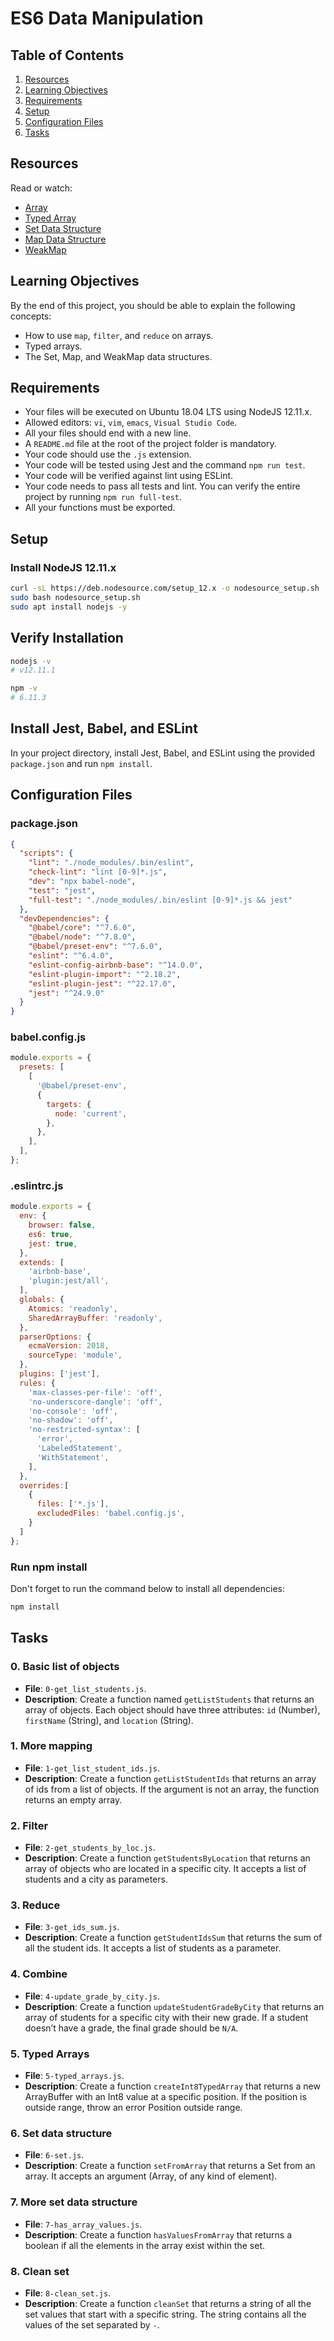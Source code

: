 # ES6 Data Manipulation

## Table of Contents
1. [Resources](#resources)
2. [Learning Objectives](#learning-objectives)
3. [Requirements](#requirements)
4. [Setup](#setup)
5. [Configuration Files](#configuration-files)
6. [Tasks](#tasks)

## Resources
Read or watch:
- [Array](https://developer.mozilla.org/en-US/docs/Web/JavaScript/Reference/Global_Objects/Array)
- [Typed Array](https://developer.mozilla.org/en-US/docs/Web/JavaScript/Typed_arrays)
- [Set Data Structure](https://developer.mozilla.org/en-US/docs/Web/JavaScript/Reference/Global_Objects/Set)
- [Map Data Structure](https://developer.mozilla.org/en-US/docs/Web/JavaScript/Reference/Global_Objects/Map)
- [WeakMap](https://developer.mozilla.org/en-US/docs/Web/JavaScript/Reference/Global_Objects/WeakMap)

## Learning Objectives
By the end of this project, you should be able to explain the following concepts:
- How to use `map`, `filter`, and `reduce` on arrays.
- Typed arrays.
- The Set, Map, and WeakMap data structures.

## Requirements
- Your files will be executed on Ubuntu 18.04 LTS using NodeJS 12.11.x.
- Allowed editors: `vi`, `vim`, `emacs`, `Visual Studio Code`.
- All your files should end with a new line.
- A `README.md` file at the root of the project folder is mandatory.
- Your code should use the `.js` extension.
- Your code will be tested using Jest and the command `npm run test`.
- Your code will be verified against lint using ESLint.
- Your code needs to pass all tests and lint. You can verify the entire project by running `npm run full-test`.
- All your functions must be exported.

## Setup
### Install NodeJS 12.11.x
```bash
curl -sL https://deb.nodesource.com/setup_12.x -o nodesource_setup.sh
sudo bash nodesource_setup.sh
sudo apt install nodejs -y
```

## Verify Installation
```bash
nodejs -v
# v12.11.1

npm -v
# 6.11.3
```
## Install Jest, Babel, and ESLint
In your project directory, install Jest, Babel, and ESLint using the provided `package.json` and run `npm install`.

## Configuration Files
### package.json

```json
{
  "scripts": {
    "lint": "./node_modules/.bin/eslint",
    "check-lint": "lint [0-9]*.js",
    "dev": "npx babel-node",
    "test": "jest",
    "full-test": "./node_modules/.bin/eslint [0-9]*.js && jest"
  },
  "devDependencies": {
    "@babel/core": "^7.6.0",
    "@babel/node": "^7.8.0",
    "@babel/preset-env": "^7.6.0",
    "eslint": "^6.4.0",
    "eslint-config-airbnb-base": "^14.0.0",
    "eslint-plugin-import": "^2.18.2",
    "eslint-plugin-jest": "^22.17.0",
    "jest": "^24.9.0"
  }
}
```
### babel.config.js

```js
module.exports = {
  presets: [
    [
      '@babel/preset-env',
      {
        targets: {
          node: 'current',
        },
      },
    ],
  ],
};
```

### .eslintrc.js

```js
module.exports = {
  env: {
    browser: false,
    es6: true,
    jest: true,
  },
  extends: [
    'airbnb-base',
    'plugin:jest/all',
  ],
  globals: {
    Atomics: 'readonly',
    SharedArrayBuffer: 'readonly',
  },
  parserOptions: {
    ecmaVersion: 2018,
    sourceType: 'module',
  },
  plugins: ['jest'],
  rules: {
    'max-classes-per-file': 'off',
    'no-underscore-dangle': 'off',
    'no-console': 'off',
    'no-shadow': 'off',
    'no-restricted-syntax': [
      'error',
      'LabeledStatement',
      'WithStatement',
    ],
  },
  overrides:[
    {
      files: ['*.js'],
      excludedFiles: 'babel.config.js',
    }
  ]
};
```

### Run npm install
Don't forget to run the command below to install all dependencies:
```bash
npm install
```
## Tasks
### 0. Basic list of objects

- **File**: `0-get_list_students.js`.
- **Description**: Create a function named `getListStudents` that returns an array of objects. Each object should have three attributes: `id` (Number), `firstName` (String), and `location` (String).

### 1. More mapping
- **File**: `1-get_list_student_ids.js`.
- **Description**: Create a function `getListStudentIds` that returns an array of ids from a list of objects. If the argument is not an array, the function returns an empty array.

### 2. Filter
- **File**: `2-get_students_by_loc.js`.
- **Description**: Create a function `getStudentsByLocation` that returns an array of objects who are located in a specific city. It accepts a list of students and a city as parameters.

### 3. Reduce
- **File**: `3-get_ids_sum.js`.
- **Description**: Create a function `getStudentIdsSum` that returns the sum of all the student ids. It accepts a list of students as a parameter.

### 4. Combine
- **File**: `4-update_grade_by_city.js`.
- **Description**: Create a function `updateStudentGradeByCity` that returns an array of students for a specific city with their new grade. If a student doesn’t have a grade, the final grade should be `N/A`.

### 5. Typed Arrays
- **File**: `5-typed_arrays.js`.
- **Description**: Create a function `createInt8TypedArray` that returns a new ArrayBuffer with an Int8 value at a specific position. If the position is outside range, throw an error Position outside range.

### 6. Set data structure
- **File**: `6-set.js`.
- **Description**: Create a function `setFromArray` that returns a Set from an array. It accepts an argument (Array, of any kind of element).

### 7. More set data structure
- **File**: `7-has_array_values.js`.
- **Description**: Create a function `hasValuesFromArray` that returns a boolean if all the elements in the array exist within the set.

### 8. Clean set
- **File**: `8-clean_set.js`.
- **Description**: Create a function `cleanSet` that returns a string of all the set values that start with a specific string. The string contains all the values of the set separated by `-`.

